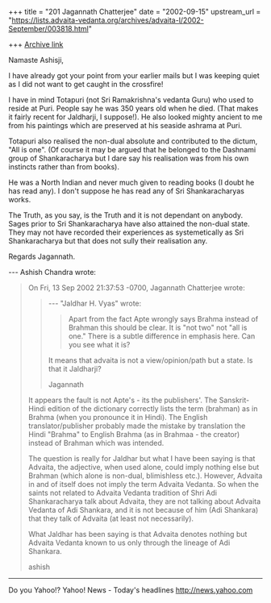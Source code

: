 +++
title = "201 Jagannath Chatterjee"
date = "2002-09-15"
upstream_url = "https://lists.advaita-vedanta.org/archives/advaita-l/2002-September/003818.html"

+++
[Archive link](https://lists.advaita-vedanta.org/archives/advaita-l/2002-September/003818.html)

Namaste Ashisji,

I have already got your point from your earlier mails
but I was keeping quiet as I did not want to get
caught in the crossfire!

I have in mind Totapuri (not Sri Ramakrishna's vedanta
Guru) who used to reside at Puri. People say he was
350 years old when he died. (That makes it fairly
recent for Jaldharji, I suppose!). He also looked
mighty ancient to me from his paintings which are
preserved at his seaside ashrama at Puri.

Totapuri also realised the non-dual absolute and
contributed to the dictum, "All is one". (Of course it
may be argued that he belonged to the Dashnami group
of Shankaracharya but I dare say his realisation was
from his own instincts rather than from books).

He was a North Indian and never much given to reading
books (I doubt he has read any). I don't suppose he
has read any of Sri Shankaracharyas works.

The Truth, as you say, is the Truth and it is not
dependant on anybody. Sages prior to Sri
Shankaracharya have also attained the non-dual state.
They may not have recorded their experiences as
systemetically as Sri Shankaracharya but that does not
sully their realisation any.

Regards
Jagannath.

--- Ashish Chandra <ramkisno at HOTMAIL.COM> wrote:
> On Fri, 13 Sep 2002 21:37:53 -0700, Jagannath
> Chatterjee
> <jagchat01 at YAHOO.COM> wrote:
>
> >--- "Jaldhar H. Vyas" <jaldhar at BRAINCELLS.COM>
> wrote:
> >> Apart from the fact Apte wrongly says Brahma
> instead
> >> of Brahman this
> >> should be clear.  It is "not two" not "all is
> one."
> >> There is a subtle
> >> difference in emphasis here.  Can you see what it
> >> is?
> >>
> >It means that advaita is not a view/opinion/path
> but a
> >state. Is that it Jaldharji?
> >
> >Jagannath
> >
>
> It appears the fault is not Apte's - its the
> publishers'. The Sanskrit-
> Hindi edition of the dictionary correctly lists the
> term (brahman) as in
> Brahma (when you pronounce it in Hindi). The English
> translator/publisher
> probably made the mistake by translation the Hindi
> "Brahma" to English
> Brahma (as in Brahmaa - the creator) instead of
> Brahman which was intended.
>
> The question is really for Jaldhar but what I have
> been saying is that
> Advaita, the adjective, when used alone, could imply
> nothing else but
> Brahman (which alone is non-dual, blimishless etc.).
> However, Advaita in
> and of itself does not imply the term Advaita
> Vedanta. So when the saints
> not related to Advaita Vedanta tradition of Shri Adi
> Shankaracharya talk
> about Advaita, they are not talking about Advaita
> Vedanta of Adi Shankara,
> and it is not because of him (Adi Shankara) that
> they talk of Advaita (at
> least not necessarily).
>
> What Jaldhar has been saying is that Advaita denotes
> nothing but Advaita
> Vedanta known to us only through the lineage of Adi
> Shankara.
>
> ashish


__________________________________________________
Do you Yahoo!?
Yahoo! News - Today's headlines
http://news.yahoo.com

